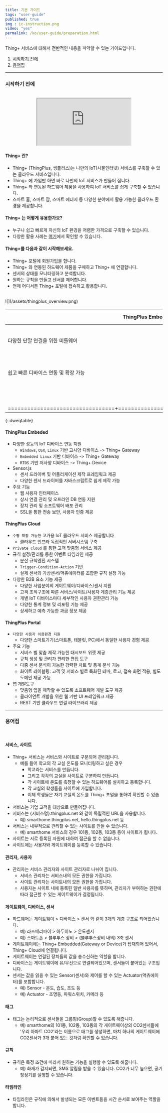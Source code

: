 ```yaml
---
title: 기본 가이드
tags: "user-guide"
published: true
img : ic-instruction.png
video: "yes"
permalink: /ko/user-guide/preparation.html
---
```


Thing+ 서비스에 대해서 전반적인 내용을 파악할 수 있는 가이드입니다.

1. [시작하기 전에](#id-starting)
2. [용어집](#id-term) 


---
<div id='id-starting'></div>

### 시작하기 전에
<br>

<div align="center" class="embed-responsive embed-responsive-16by9">
  <iframe src="http://www.youtube.com/embed/PrgJZpohSQA?hl=en_US&loop=1&autoplay=0&playlist=PrgJZpohSQA"></iframe>
</div>

#### Thing+ 란?
  * Thing+ (ThingPlus, 씽플러스)는 나만의 IoT(사물인터넷) 서비스를 구축할 수 있는 클라우드 서비스입니다.
  * Thing+ 에 가입만 하면 바로 나만의 IoT 서비스가 만들어 집니다.
  * Thing+ 와 연동된 하드웨어 제품을 사용하여 IoT 서비스를 쉽게 구축할 수 있습니다.
  * 스마트 홈, 스마트 팜, 스마트 에너지 등 다양한 분야에서 활용 가능한 클라우드 환경을 제공합니다.

#### Thing+ 는 어떻게 유용한가요?
* 누구나 쉽고 빠르게 자신의 IoT 환경을 저렴한 가격으로 구축할 수 있습니다.
* 다양한 활용 사례는 [여기](http://www.daliworks.net/?page_id=94)에서 확인할 수 있습니다.

#### Thing+를 다음과 같이 시작해보세요.
  * Thing+ 포털에 회원가입을 합니다.
  * Thing+ 와 연동된 하드웨어 제품을 구매하고 Thing+ 에 연결합니다.
  * 센서의 상태를 모니터링하고 분석합니다.
  * 원하는 규칙을 만들고 센서를 제어합니다.
  * 언제 어디서든 Thing+ 포털에 접속하고 활용합니다.

<br>
![](/assets/thingplus_overview.png)

<br>

| ThingPlus Embeded            | ThingPlus Cloud         | ThingPlus Portal
|------------------------------|-------------------------|-------------------------
|다양한 단말 연결을 위한 미들웨어      |안정적이고 확장 가능한 서버     |다양한 기기에 준비된 애플리케이션
|쉽고 빠른 디바이스 연동 및 확장 가능   |빠르고 저렴하게 서비스 론칭 가능 |다양한 기기에 준비된 애플리케이션
|                              |Public/Private 클라우드 지원 |
|=================================+=======================+============================|
{:.dweqtable}

#### ThingPlus Embeded
- 다양한 성능의 IoT 디바이스 연동 지원
  - `Windows`, `OSX`, `Linux` 기반 고사양 디바이스 -> Thing+ Gateway
  - `Embedded Linux` 기반 디바이스 -> Thing+ Gateway
  - `RTOS` 기반 저사양 디바이스 -> Thing+ Device
- Sensor.js
  - 센서 드라이버 및 어플리케이션 제작 프레임워크 제공
  - 다양한 센서 드라이버를 자바스크립트로 쉽게 제작 가능
- 주요 기능
  - 웹 사용자 인터페이스
  - 상시 연결 관리 및 오프라인 DB 연동 지원
  - 장치 관리 및 소프트웨어 배포 관리
  - SSL을 통한 전송 보안, 사용자 인증 제공

#### ThingPlus Cloud
- `수평 확장 가능한` 고가용 IoT 클라우드 서비스 제공합니다
  - 클라우드 인프라 독립적인 서버시스템 구축
- `Private cloud` 를 통한 고객 맞춤형 서비스 제공
- 규칙 설정/관리를 통한 이벤트 타임라인 제공
  - 분산 규칙엔진 시스템
  - `Trigger-Condition-Action` 기반
  - 실제 센서와 가상센서/액츄에이터를 조합한 규칙 설정 가능
- 다양한 B2B 요소 기능 제공
  - 다양한 사업분야의 게이트웨이/디바이스/센서 지원
  - 고객 조직구조에 따른 서비스/사이트/사용자 계층관리 기능 제공
  - 개별 IoT 디바이스마다 세부적인 사용자 권한관리 가능
  - 다양한 통계 정보 및 리포팅 기능 제공
  - 상세하고 예측 가능한 과금 정보 제공

#### ThingPlus Portal
- `다양한 사용자 이용환경 지원`
  - 다양한 스마트기기(스마트폰, 태블릿, PC)에서 동일한 사용자 경험 제공
- 주요 기능
  - 서비스 별 맞춤 제작 가능한 대시보드 위젯 제공
  - 규칙 생성 및 관리가 편리한 편집 도구
  - 다중 센서 분석이 가능한 강력한 차트 및 통계 분석 기능
  - 화이트 레이블링: 고객 및 서비스 별로 특화된 테마, 로고, 접속 화면 적용, 별도 도메인 제공 가능
- 앱 개발도구
  - 맞춤형 앱을 제작할 수 있도록 소프트웨어 개발 도구 제공
  - 클라이언트 개발을 위한 웹 기반 UI 프레임워크 제공
  - REST 기반 클라우드 연결 라이브러리 제공

---
<div id='id-term'></div>

### 용어집
<br>

#### 서비스, 사이트
* Thing+ 서비스는 서비스와 사이트로 구분되어 관리됩니다.
  - 예를 들어 학교의 각 교실 온도를 모니터링하고 싶은 경우
    - 학교라는 서비스를 만듭니다.
    - 그리고 각각의 교실을 사이트로 구분하여 만듭니다.
    - 각 사이트에 온도를 측정할 수 있는 하드웨어를 설치하고 등록합니다.
    - 각 교실의 학생들을 사이트에 가입합니다.
    - 이제 학생들은 자기 교실의 온도를 Thing+ 포털을 통하여 확인할 수 있습니다.
* 서비스는 기업 고객을 대상으로 만들어집니다.
* 서비스는 {서비스명}.thingplus.net 와 같이 독립적인 URL을 사용합니다.
  - 예) smarthome.thingplus.net, hello.thingplus.net 등
* 서비스는 내부적으로 관리할 수 있는 사이트를 만들 수 있습니다.
  - 예) smarthome 서비스의 경우 101동, 102동, 103동 등이 사이트가 됩니다.
* 사이트는 서로 등록된 자원에 대하여 접근을 할 수 없습니다.
* 사이트에는 사용자와 게이트웨이를 등록할 수 있습니다.

#### 관리자, 사용자
* 관리자는 서비스 관리자와 사이트 관리자로 나뉘어 집니다.
  - 서비스 관리자는 서비스내의 모든 권한을 가집니다.
  - 사이트 관리자는 사이트내의 모든 권한을 가집니다.
  - 사용자는 사이트 내에 등록된 일반 사용자를 뜻하며, 관리자가 부여하는 권한에 따라 접근할 수 있는 게이트웨이가 결정됩니다.

#### 게이트웨이, 디바이스, 센서
* 하드웨어는 게이트웨이 > 디바이스 > 센서 와 같이 3개의 계층 구조로 되어있습니다.
    - 예) 라즈베리파이 > 아두이노 > 온도센서
    - 예) 스마트폰 > 블루투스 장비 > (블루투스장비 내의) 3축 센서
* 게이트웨이에는 Thing+ Embedded(Gateway or Device)가 탑재되어 있어서, Thing+ Cloud에 연결됩니다.
* 게이트웨이는 연결된 장치들의 값을 송수신하는 역할을 합니다.
* 디바이스는 게이트웨이에 유/무선으로 연결되어있으며, 센서들이 붙어있는 구조입니다.
* 센서는 값을 읽을 수 있는 Sensor(센서)와 제어를 할 수 있는 Actuator(액츄에이터)를 포함합니다.
  - 예) Sensor - 온도, 습도, 조도 등
  - 예) Actuator - 조명등, 파워스위치, 카메라 등

#### 태그
* 태그는 논리적으로 센서들을 그룹핑(Group)할 수 있도록 해줍니다.
  - 예) smarthome의 101동, 102동, 103동의 각 게이트웨이상의 CO2센서들에 '우리 아파트 CO2'라는 이름으로 태그를 생성하면, 마치 하나의 게이트웨이에 CO2센서가 3개 붙어 있는 것처럼 확인할 수 있습니다.

#### 규칙
* 규칙은 특정 조건에 따라서 원하는 기능을 실행할 수 있도록 해줍니다.
  - 예) 화재가 감지되면, SMS 알림을 받을 수 있습니다. CO2가 너무 높으면, 공기청정기를 실행할 수 있습니다.

#### 타임라인
* 타임라인은 규칙에 의해서 발생되는 모든 이벤트들을 시간 순서로 보여주는 역할을 합니다.

<br>
<br>
<br>
<br>
<br>

<div class='scrolltop'>
    <div class='scroll icon'><i class="fa fa-arrow-circle-up"></i></div>
</div>
